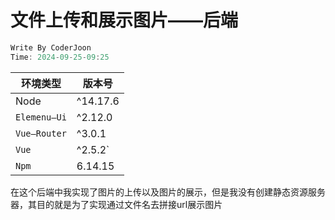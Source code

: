 # 文件上传和展示图片——后端

```scala
Write By CoderJoon
Time: 2024-09-25-09:25
```



| 环境类型     | 版本号   |
| ------------ | -------- |
| Node         | ^14.17.6 |
| `Elemenu—Ui` | ^2.12.0  |
| `Vue—Router` | ^3.0.1   |
| `Vue`        | ^2.5.2`  |
| `Npm`        | 6.14.15  |

在这个后端中我实现了图片的上传以及图片的展示，但是我没有创建静态资源服务器，其目的就是为了实现通过文件名去拼接url展示图片







